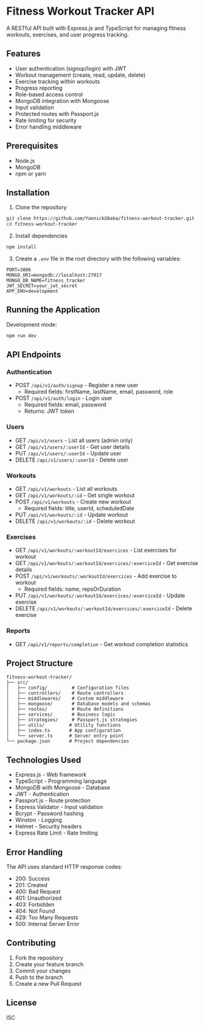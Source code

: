 # Fitness Workout Tracker API

A RESTful API built with Express.js and TypeScript for managing fitness workouts, exercises, and user progress tracking.

## Features

- User authentication (signup/login) with JWT
- Workout management (create, read, update, delete)
- Exercise tracking within workouts
- Progress reporting
- Role-based access control
- MongoDB integration with Mongoose
- Input validation
- Protected routes with Passport.js
- Rate limiting for security
- Error handling middleware

## Prerequisites

- Node.js
- MongoDB
- npm or yarn

## Installation

1. Clone the repository
```bash
git clone https://github.com/YannickGbaka/fitness-workout-tracker.git
cd fitness-workout-tracker
```

2. Install dependencies
```bash
npm install
```

3. Create a `.env` file in the root directory with the following variables:
```
PORT=3006
MONGO_URI=mongodb://localhost:27017
MONGO_DB_NAME=fitness_tracker
JWT_SECRET=your_jwt_secret
APP_ENV=development
```

## Running the Application

Development mode:
```bash
npm run dev
```

## API Endpoints

### Authentication
- POST `/api/v1/auth/signup` - Register a new user
  - Required fields: firstName, lastName, email, password, role
- POST `/api/v1/auth/login` - Login user
  - Required fields: email, password
  - Returns: JWT token

### Users
- GET `/api/v1/users` - List all users (admin only)
- GET `/api/v1/users/:userId` - Get user details
- PUT `/api/v1/users/:userId` - Update user
- DELETE `/api/v1/users/:userId` - Delete user

### Workouts
- GET `/api/v1/workouts` - List all workouts
- GET `/api/v1/workouts/:id` - Get single workout
- POST `/api/v1/workouts` - Create new workout
  - Required fields: title, userId, scheduledDate
- PUT `/api/v1/workouts/:id` - Update workout
- DELETE `/api/v1/workouts/:id` - Delete workout

### Exercises
- GET `/api/v1/workouts/:workoutId/exercices` - List exercises for workout
- GET `/api/v1/workouts/:workoutId/exercices/:exerciceId` - Get exercise details
- POST `/api/v1/workouts/:workoutId/exercices` - Add exercise to workout
  - Required fields: name, repsOrDuration
- PUT `/api/v1/workouts/:workoutId/exercices/:exerciceId` - Update exercise
- DELETE `/api/v1/workouts/:workoutId/exercices/:exerciceId` - Delete exercise

### Reports
- GET `/api/v1/reports/completion` - Get workout completion statistics

## Project Structure

```
fitness-workout-tracker/
├── src/
│   ├── config/         # Configuration files
│   ├── controllers/    # Route controllers
│   ├── middlewares/    # Custom middleware
│   ├── mongoose/       # Database models and schemas
│   ├── routes/         # Route definitions
│   ├── services/       # Business logic
│   ├── strategies/     # Passport.js strategies
│   ├── utils/         # Utility functions
│   ├── index.ts       # App configuration
│   └── server.ts      # Server entry point
└── package.json       # Project dependencies
```

## Technologies Used

- Express.js - Web framework
- TypeScript - Programming language
- MongoDB with Mongoose - Database
- JWT - Authentication
- Passport.js - Route protection
- Express Validator - Input validation
- Bcrypt - Password hashing
- Winston - Logging
- Helmet - Security headers
- Express Rate Limit - Rate limiting

## Error Handling

The API uses standard HTTP response codes:
- 200: Success
- 201: Created
- 400: Bad Request
- 401: Unauthorized
- 403: Forbidden
- 404: Not Found
- 429: Too Many Requests
- 500: Internal Server Error

## Contributing

1. Fork the repository
2. Create your feature branch
3. Commit your changes
4. Push to the branch
5. Create a new Pull Request

## License

ISC